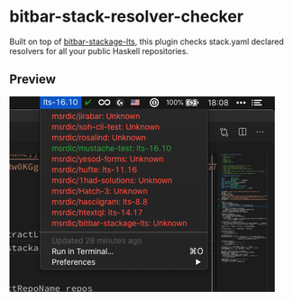 # bitbar-stack-resolver-checker

Built on top of [bitbar-stackage-lts](https://github.com/msrdic/bitbar-stackage-lts), this plugin checks stack.yaml declared resolvers for all your public Haskell repositories.

## Preview

![preview image](preview.png)